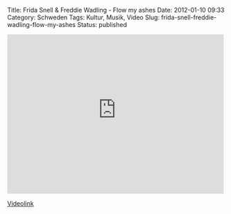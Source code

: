 Title: Frida Snell & Freddie Wadling - Flow my ashes
Date: 2012-01-10 09:33
Category: Schweden
Tags: Kultur, Musik, Video
Slug: frida-snell-freddie-wadling-flow-my-ashes
Status: published

<iframe width="499" height="368" src="http://www.youtube-nocookie.com/embed/Lib6fTLxizE" frameborder="0" allowfullscreen></iframe>

[Videolink](http://www.youtube.com/watch?v=Lib6fTLxizE)

